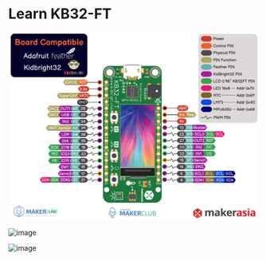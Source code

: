 # Learn KB32-FT

![](.gitbook/assets/image%20%282%29.png)



![image](https://ff.lnwfile.com/_/ff/_raw/ax/ox/do.png)

![image](https://ff.lnwfile.com/_/ff/_raw/jl/jc/xw.png)


